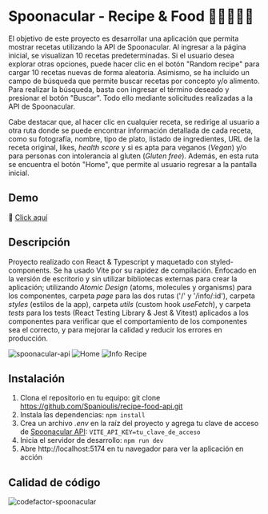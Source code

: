 # Spoonacular - Recipe & Food 🥗🍤🍍🥑🍄

El objetivo de este proyecto es desarrollar una aplicación que permita mostrar recetas utilizando la API de Spoonacular. Al ingresar a la página inicial, se visualizan 10 recetas predeterminadas. Si el usuario desea explorar otras opciones, puede hacer clic en el botón "Random recipe" para cargar 10 recetas nuevas de forma aleatoria. Asimismo, se ha incluido un campo de búsqueda que permite buscar recetas por concepto y/o alimento. Para realizar la búsqueda, basta con ingresar el término deseado y presionar el botón "Buscar". Todo ello mediante solicitudes realizadas a la API de Spoonacular.

Cabe destacar que, al hacer clic en cualquier receta, se redirige al usuario a otra ruta donde se puede encontrar información detallada de cada receta, como su fotografía, nombre, tipo de plato, listado de ingredientes, URL de la receta original, likes, *health score* y si es apta para veganos (*Vegan*) y/o para personas con intolerancia al gluten (*Gluten free*). Además, en esta ruta se encuentra el botón "Home", que permite al usuario regresar a la pantalla inicial.

## Demo

🍌 [Click aquí](https://recipe-food-spoonacular.netlify.app/)

## Descripción

Proyecto realizado con React & Typescript y maquetado con styled-components. Se ha usado Vite por su rapidez de compilación. Enfocado en la versión de escritorio y sin utilizar bibliotecas externas para crear la aplicación; utilizando *Atomic Design* (atoms, molecules y organisms) para los componentes, carpeta *page* para las dos rutas ('/' y '/info/:id'), carpeta *styles* (estilos de la app), carpeta *utils* (custom hook *useFetch*), y carpeta *tests* para los tests (React Testing Library & Jest & Vitest) aplicados a los componentes para verificar que el comportamiento de los componentes sea el correcto, y para mejorar la calidad y reducir los errores en producción.

![spoonacular-api](https://user-images.githubusercontent.com/97700906/231271525-03322d38-aa76-44d6-8efb-eeb90e147aa4.gif)
![Home](https://user-images.githubusercontent.com/97700906/231268644-a77d1cbb-6e5d-4bd1-9279-264001e1c354.png)
![Info Recipe](https://user-images.githubusercontent.com/97700906/231268740-ed8e8ac8-933a-4c71-882c-aceea1bc17fc.png)


## Instalación


1. Clona el repositorio en tu equipo: git clone https://github.com/Spanioulis/recipe-food-api.git
2. Instala las dependencias: `npm install`
3. Crea un archivo *.env* en la raíz del proyecto y agrega tu clave de acceso de [Spoonacular API](https://spoonacular.com/food-api): `VITE_API_KEY=tu_clave_de_acceso`
4. Inicia el servidor de desarrollo: `npm run dev`
5. Abre http://localhost:5174 en tu navegador para ver la aplicación en acción

## Calidad de código

![codefactor-spoonacular](https://user-images.githubusercontent.com/97700906/232511961-d5dd052b-b38a-444b-bd13-b873219f5bab.PNG)
